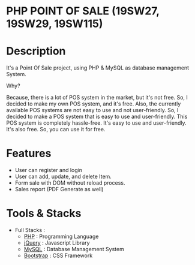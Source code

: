 # PHP POINT OF SALE (19SW27, 19SW29, 19SW115)

# Description

It's a Point Of Sale project, using PHP & MySQL as database management System.

Why?

Because, there is a lot of POS system in the market, but it's not free. So, I decided to make my own POS system, and it's free. Also, the currently available POS systems are not easy to use and not user-friendly. So, I decided to make a POS system that is easy to use and user-friendly.
This POS system is completely hassle-free. It's easy to use and user-friendly. It's also free. So, you can use it for free.

# Features

- User can register and login
- User can add, update, and delete Item.
- Form sale with DOM without reload process.
- Sales report (PDF Generate as well)

# Tools & Stacks

- Full Stacks :
  - [PHP](https://www.php.net/) : Programming Language
  - [jQuery](https://jquery.com/) : Javascript Library
  - [MySQL](https://www.mysql.com/) : Database Management System
  - [Bootstrap](https://getbootstrap.com/) : CSS Framework
